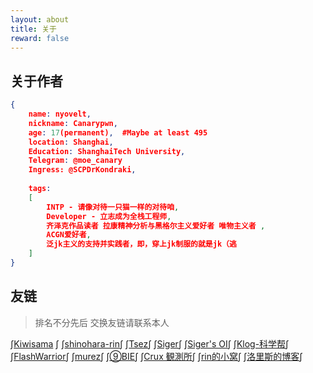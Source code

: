 ```yaml
---
layout: about
title: 关于
reward: false
---
```


<head>
    <script src="https://cdn.mathjax.org/mathjax/latest/MathJax.js?config=TeX-AMS-MML_HTMLorMML" type="text/javascript"></script>
    <script type="text/x-mathjax-config">
        MathJax.Hub.Config({
            tex2jax: {
            skipTags: ['script', 'noscript', 'style', 'textarea', 'pre'],
            inlineMath: [['$','$']]
            }
        });
    </script>
</head>






## 关于作者

```json
{
    name: nyovelt,
    nickname: Canarypwn,
    age: 17(permanent),  #Maybe at least 495
    location: Shanghai,
    Education: ShanghaiTech University,
    Telegram: @moe_canary
    Ingress: @SCPDrKondraki,
    
    tags:
    [
    	INTP - 请像对待一只猫一样的对待咱,
    	Developer - 立志成为全栈工程师,
        齐泽克作品读者 拉康精神分析与黑格尔主义爱好者 唯物主义者 ,
        ACGN爱好者,
        泛jk主义的支持并实践者，即，穿上jk制服的就是jk（逃
    ]
}
```





## 友链

> 排名不分先后
> 交换友链请联系本人 

$\int$[Kiwisama](https://nyan.kiwi.cat/) $\int$    $\int$[shinohara-rin](https://shinohara-rin.github.io/)$\int$    $\int$[Tsez](https://blog.tse.moe/)$\int$    $\int$[Siger](https://ml.yscale.cf/)$\int$    $\int$[Siger's OI](https://oi.yscale.cf/)$\int$    $\int$[Klog-科学帮](https://klog.app/#/timeline)$\int$	$\int$[FlashWarrior](https://me.csdn.net/FlashWarrior)$\int$     $\int$[murez](https://blog.murez.site/)$\int$    $\int$[⑨BIE](https://9bie.org)$\int$    $\int$[Crux 観測所](https://blog.froseiun.in/)$\int$    $\int$[rin的小窝](https://rin.moe/)$\int$    $\int$[洛里斯的博客](https://zoujin.exlb.org)$\int$  


